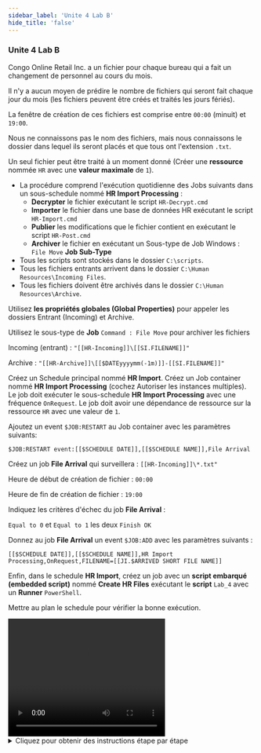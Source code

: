 ```yaml
---
sidebar_label: 'Unite 4 Lab B'
hide_title: 'false'
---
```


### Unite 4 Lab B

Congo Online Retail Inc. a un fichier pour chaque bureau qui a fait un changement de personnel au cours du mois.

Il n'y a aucun moyen de prédire le nombre de fichiers qui seront fait chaque jour du mois (les fichiers peuvent être créés et traités les jours fériés).

La fenêtre de création de ces fichiers est comprise entre ```00:00``` (minuit) et ```19:00```.

Nous ne connaissons pas le nom des fichiers, mais nous connaissons le dossier dans lequel ils seront placés et que tous ont l'extension ```.txt```.

Un seul fichier peut être traité à un moment donné (Créer une **ressource** nommée ```HR``` avec une **valeur maximale** de ```1```).

* La procédure comprend l'exécution quotidienne des Jobs suivants dans un sous-schedule nommé **HR Import Processing** : 
	* **Decrypter** le fichier exécutant le script ```HR-Decrypt.cmd```
	* **Importer** le fichier dans une base de données HR exécutant le script ```HR-Import.cmd```
	* **Publier** les modifications que le fichier contient en exécutant le script ```HR-Post.cmd```
	* **Archiver** le fichier en exécutant un Sous-type de Job Windows : ```File Move``` **Job Sub-Type**  
* Tous les scripts sont stockés dans le dossier  ```C:\scripts```.
* Tous les fichiers entrants arrivent dans le dossier  ```C:\Human Resources\Incoming Files```.
* Tous les fichiers doivent être archivés dans le dossier  ```C:\Human Resources\Archive```.

Utilisez **les propriétés globales (Global Properties)** pour appeler les dossiers Entrant (Incoming) et Archive.

Utilisez le sous-type de **Job** ```Command : File Move``` pour archiver les fichiers

Incoming (entrant) : ```"[[HR-Incoming]]\[[SI.FILENAME]]"```

Archive : ```"[[HR-Archive]]\[[$DATEyyyymm(-1m)]]-[[SI.FILENAME]]"```

Créez un Schedule principal nommé **HR Import**. Créez un Job container nommé **HR Import Processing** (cochez Autoriser les instances multiples). Le job doit exécuter le sous-schedule **HR Import Processing** avec une fréquence ```OnRequest```. Le job doit avoir une dépendance de ressource sur la ressource ```HR``` avec une valeur de ```1```.

Ajoutez un event ```$JOB:RESTART``` au Job container avec les paramètres suivants:

```
$JOB:RESTART event:[[$SCHEDULE DATE]],[[$SCHEDULE NAME]],File Arrival
```

Créez un job **File Arrival** qui surveillera : ```[[HR-Incoming]]\*.txt"```

Heure de début de création de fichier : ```00:00 ```

Heure de fin de création de fichier : ```19:00```

Indiquez les critères d'échec du job **File Arrival** :

```Equal to 0``` et ```Equal to 1``` les deux ```Finish OK```

Donnez au job **File Arrival** un event ```$JOB:ADD``` avec les paramètres suivants :

```
[[$SCHEDULE DATE]],[[$SCHEDULE NAME]],HR Import Processing,OnRequest,FILENAME=[[JI.$ARRIVED SHORT FILE NAME]]
```

Enfin, dans le schedule **HR Import**, créez un job avec un **script embarqué (embedded script)** nommé **Create HR Files** exécutant le **script** ```Lab_4``` avec un **Runner** ```PowerShell```.

Mettre au plan le schedule pour vérifier la bonne exécution.


<div>
<video width="320" height="240" controls>
  <source src="videobasic/U4LabB.mp4" type="video/mp4"></source>
Your browser does not support the video tag.
</video>
</div>

<details>

<summary>Cliquez pour obtenir des instructions étape par étape</summary>

**Instructions de laboratoire** :  

* Créez une **ressource** appelée ```HR``` et donnez-lui une **valeur maximale** de ```1```
* Créez une **Global Property** pour le dossier **Incoming** (par exemple: **HR-Incoming**)
* Créez une **Global Property** pour le dossier **Archive** (par exemple: **HR-Archive**)
* Créez un sous-schedule nommé **HR Import Processing** (il doit s'agir d'un schedule du **lundi au dimanche**) et ajoutez de la documentation au schedule.
* Créez **4 Jobs Windows** dans le sous-schedule **HR Import Processing** nommé (dans l'ordre indiqué):
	* HR-Decrypt  
	```HR-Decrypt.cmd```
	* HR-Import  
	```HR-Import.cmd```
	* HR-Post  
	```HR-Post.cmd```
	* HR-Archive  
		* Utilisez le sous-type de job ```commande : File Move```
        * Utilisez une combinaison de la propriété globale entrante et de ```[[SI.FILENAME]]``` pour la **SOURCE**.

:::note Exemple   
```
“[[HR-Incoming]]\[[SI.FILENAME]]”
```
:::

* Utilisez une combinaison de la **propriété globale d'archivage**, de ```[[SI.FILENAME]]``` et de la **date actuelle** avec un décalage d’un mois (-1m) pour la **DESTINATION**.   

:::note Exemple   
```
“[[HR-Archive]]\[[$DATEyyyymm(-1m)]]-[[SI.FILENAME]]”
```
:::

:::note Remarque
la **propriété d'instance de schedule** ```[[SI.FILENAME]]``` sera transmise par **l’Event ```JOB:ADD``` du job File Arrival**
:::

* Ces jobs doivent s'exécuter avec le **User ID** ```SMATRAINING\SMAUSER```
* Ces jobs doivent s'exécuter sur la **machine** ```SMATRAINING```
* Ces jobs doivent être exécutés tous les jours
* N'oubliez pas d'ajouter de la **documentation** à tous les jobs
* Les Jobs doivent s'exécuter dans cet ordre :
	* Decrypt
	* Import
	* Post
	* Archive
* Utilisez la propriété qui pointe vers le chemin ```C:\Scripts``` pour les **lignes de commande**
* Créez un **Schedule principal** nommé **HR Import** (il doit être du **lundi au dimanche**)
* **Mise au plan automatique** ```7``` jours à l'avance pour ```1``` jour
* **Suppression automatique** ```7``` jours en arrière 
* Ajouter de la **documentatio**n pour le schedule
* Créez un **Job container** dans le schedule **HR Import** nommé **HR Import Processing**
* Le Job container doit exécuter **HR Import Processing SubSchedule**.
* Le Job container doit **autoriser la multi-instance**
* Ajouter de la **documentation**
* Donnez une fréquence ```OnRequest```
* Donner au job une **dépendance de ressources** de ```1```
* Une fois que le **Job de container** affiche « **Finished OK** » ajouter un event à supprimer ```$JOB:RESTAR```T, pour le job **File Arrival**.
	* Voici les paramètres de l'event  ```$JOB:RESTART``` :
```
[[$SCHEDULE DATE]],[[$SCHEDULE NAME]],File Arrival
```

* Créez un Job **File Arrival** nommé **File Arrival**
* Surveiller les éléments suivants :
```“[[HR-Incoming]]\*.txt”```  

Ou   

```“C:\Human Resources\Incoming Files\*.txt”```   
* **Start Time** de la création du fichier doit être ```00:00``` (minuit)
* **End Time** de la création du fichier doit être ```19:00```
* Ajouter des **critères d'échec (Failure Criteria)**
	* Définir l’**opérateur de comparaison** " Egal à " Valeur "```0```" Résultat « **Finish OK** »   

Et / Ou  

* Opérateur de comparaison « OU » « Egal à » Valeur ```1``` Résultat « **Finish OK** »
    * Ajouter de la **documentation**
    * Utilisez l'**event** ```$JOB:ADD``` pour les fichiers txt lorsque **File Arrival** trouve un fichier ```.txt```
        * L'**event** ajoutera le **job container** au schedule **HR Import** au quotidien.
        * **Ajouter** un **event** au **Job File Arrival** pour transmettre une **propriété d'instance de job** nommée ```[[JI.FILENAME]]``` pour capturer le nom du fichier
        * Voici les paramètres de l’event ```$JOB:ADD``` : 
```
[[$SCHEDULE DATE]],[[$SCHEDULE NAME]],HR Import Processing,OnRequest,FILENAME=[[JI.$ARRIVED SHORT FILE NAME]]
```
* Pour pouvoir tester la configuration, ajouter un **Job Embedded Script** nommé **Create HR Files** au schedule **HR Import**
* Le script créera les fichiers sous le dossier : ```C:\Human Resources\Incoming Files```
* Configurez le **Job Windows** pour utiliser l’action **Embedded Script** et sélectionnez le **script** ```Lab_4```
    * N'oubliez pas de sélectionner le **Runner** ```PowerShell```
* Le Job doit s'exécuter sur la machine ```SMATRAINING``` sous le compte ```SMATRAINING\SMAUSER```
* Donnez-lui la fréquence du **lundi au dimanche**
* Ajouter de la **documentation**
* Avant de mettre au plan le schedule pour aujourd'hui, utilisez le **Designer Workflow** pour vérifier votre configuration

#### HR Import Processing (Le Sous-Schedule)

<a href="imgbasic/445.png" target="_blank"><img src="imgbasic/445.png" width="400"></img></a>

#### HR Import (Le Schedule Principal)

<a href="imgbasic/446.png" target="_blank"><img src="imgbasic/446.png" width="500"></img></a>

###### (Cliquez sur les images pour les agrandir)

</details>